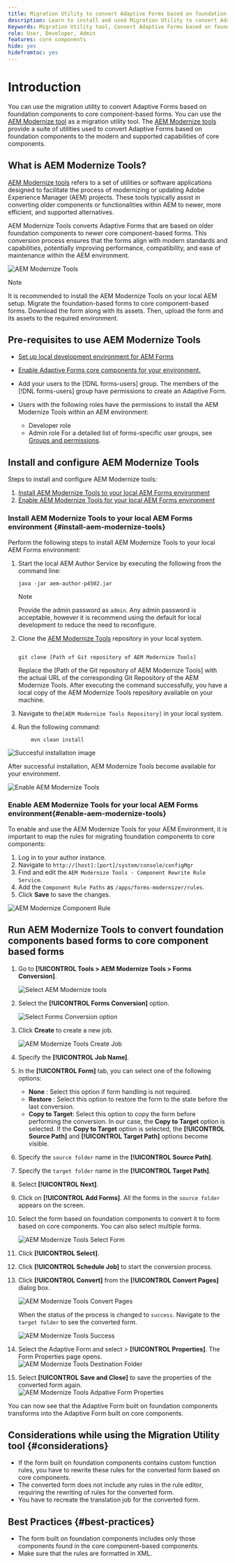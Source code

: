 ```yaml
---
title: Migration Utility to convert Adaptive Forms based on foundation components to core component based forms
description: Learn to install and used Migration Utility to convert Adaptive Forms based on Foundation components to core component based forms.
Keywords: Migration Utility tool, Convert Adaptive Forms based on foundation components to core component based forms, Convert Foundation forms to Core components forms, Using Modernizer tool to convert Foundation Components to Core components in forms.
role: User, Developer, Admin
features: core components
hide: yes
hidefromtoc: yes
---
```


# Introduction 

You can use the migration utility to convert Adaptive Forms based on foundation components to core component-based forms. You can use the [AEM Modernize tool](https://opensource.adobe.com/aem-modernize-tools/) as a migration utility tool. The [AEM Modernize tools](https://opensource.adobe.com/aem-modernize-tools/) provide a suite of utilities used to convert Adaptive Forms based on foundation components to the modern and supported capabilities of core components.

## What is AEM Modernize Tools?

[AEM Modernize tools](https://opensource.adobe.com/aem-modernize-tools/) refers to a set of utilities or software applications designed to facilitate the process of modernizing or updating Adobe Experience Manager (AEM) projects. These tools typically assist in converting older components or functionalities within AEM to newer, more efficient, and supported alternatives.

AEM Modernize Tools converts Adaptive Forms that are based on older foundation components to newer core component-based forms. This conversion process ensures that the forms align with modern standards and capabilities, potentially improving performance, compatibility, and ease of maintenance within the AEM environment.

![AEM Modernize Tools](/help/forms/assets/aem-modernize-tools.png)

>[!NOTE]
> 
> It is recommended to install the AEM Modernize Tools on your local AEM setup. Migrate the foundation-based forms to core component-based forms. Download the form along with its assets. Then, upload the form and its assets to the required environment.

## Pre-requisites to use AEM Modernize Tools

* [Set up local development environment for AEM Forms](/help/forms/setup-local-development-environment.md)
* [Enable Adaptive Forms core components for your environment.](/help/forms/enable-adaptive-forms-core-components.md)

* Add your users to the [!DNL forms-users] group. The members of the [!DNL forms-users] group have permissions to create an Adaptive Form. 

* Users with the following roles have the permissions to install the AEM Modernize Tools within an AEM environment:
  * Developer role
  * Admin role
  For a detailed list of forms-specific user groups, see [Groups and permissions](forms-groups-privileges-tasks.md).

## Install and configure AEM Modernize Tools 

Steps to install and configure AEM Modernize tools:

1. [Install AEM Modernize Tools to your local AEM Forms environment](#install-aem-modernize-tools)
2. [Enable AEM Modernize Tools for your local AEM Forms environment](#enable-aem-modernize-tools)

### Install AEM Modernize Tools to your local AEM Forms environment {#install-aem-modernize-tools}

Perform the following steps to install AEM Modernize Tools to your local AEM Forms environment:

1. Start the local AEM Author Service by executing the following from the command line:

    `java -jar aem-author-p4502.jar`

    >[!NOTE]
    >
    > Provide the admin password as `admin`. Any admin password is acceptable, however it is recommend using the default for local development to reduce the need to reconfigure.

1. Clone the [AEM Modernize Tools](https://git.corp.adobe.com/livecycle/forms-modernizer/tree/convertForms) repository in your local system.

    ```Shell 

    git clone [Path of Git repository of AEM Modernize Tools]

    ```
    Replace the [Path of the Git repository of AEM Modernize Tools] with the actual URL of the corresponding Git Repository of the AEM Modernize Tools. 
    After executing the command successfully, you have a local copy of the AEM Modernize Tools repository available on your machine.

1. Navigate to the`[AEM Modernize Tools Repository]`  in your local system.
1. Run the following command: 

    ```Shell
        mvn clean install 
    
    ```
 ![Succesful installation image](/help/forms/assets/aem-modernize-install-steps.png)

After successful installation, AEM Modernize Tools become available for your environment. 

![Enable AEM Modernize Tools](/help/forms/assets/enable-aem-modernizer-tools.png) 


### Enable AEM Modernize Tools for your local AEM Forms environment{#enable-aem-modernize-tools}

To enable and use the AEM Modernize Tools for your AEM Environment, it is important to map the rules for migrating foundation components to core components:

1. Log in to your author instance.
1. Navigate to `http://[host]:[port]/system/console/configMgr`
1. Find and edit the `AEM Modernize Tools - Component Rewrite Rule Service`.
1. Add the `Component Rule Paths` as `/apps/forms-modernizer/rules`. 
1. Click **Save** to save the changes.

![AEM Modernize Component Rule](/help/forms/assets/aem-modernize-tools-component-rule.png)

## Run AEM Modernize Tools to convert foundation components based forms to core component based forms 

1. Go to **[!UICONTROL Tools > AEM Modernize Tools > Forms Conversion]**.
   
   ![Select AEM Modernize tools](/help/forms/assets/aem-modernize-tools-select.png)

1. Select the **[!UICONTROL Forms Conversion]** option.
   
   ![Select Forms Conversion option](/help/forms/assets/aem-modernize-forms-conversion.png)

1. Click **Create** to create a new job.

    ![AEM Modernize Tools Create Job](/help/forms/assets/aem-modernize-tools-create-job.png)

1. Specify the **[!UICONTROL Job Name]**.
1. In the **[!UICONTROL Form]** tab, you can select one of the following options:
   * **None** : Select this option if form handling is not required.
   * **Restore** : Select this option to restore the form to the state before the last conversion.
   * **Copy to Target**: Select this option to copy the form before performing the conversion.
  In our case, the **Copy to Target** option is selected. If the **Copy to Target** option is selected, the **[!UICONTROL Source Path]** and **[!UICONTROL Target Path]** options become visible.

1. Specify the `source folder` name in the **[!UICONTROL Source Path]**.
1. Specify the `target folder` name in the **[!UICONTROL Target Path]**.
1. Select **[!UICONTROL Next]**.
1. Click on **[!UICONTROL Add Forms]**. All the forms in the `source folder` appears on the screen.
1. Select the form based on foundation components to convert it to form based on core components. You can also select multiple forms.

    ![AEM Modernize Tools Select Form](/help/forms/assets/aem-modernize-tools-select-form.png)

1. Click **[!UICONTROL Select]**.
1. Click **[!UICONTROL Schedule Job]** to start the conversion process.
1. Click **[!UICONTROL Convert]** from the **[!UICONTROL Convert Pages]** dialog box.

   ![AEM Modernize Tools Convert Pages](/help/forms/assets/aem-modernize-tools-convert-form.png)

   When the status of the process is changed to `success`. Navigate to the `target folder` to see the converted form.

   ![AEM Modernize Tools Success](/help/forms/assets/aem-modernize-tools-success.png)

1.  Select the Adaptive Form and select > **[!UICONTROL Properties]**. The Form Properties page opens. 
     ![AEM Modernize Tools Destination Folder](/help/forms/assets/aem-modernize-tools-destination-folder.png)

1. Select **[!UICONTROL Save and Close]** to save the properties of the converted form again.
    ![AEM Modernize Tools Adpative Form Properties](/help/forms/assets/aem-modernize-tools-af-properties.png)

You can now see that the Adaptive Form built on foundation components transforms into the Adaptive Form built on core components. 

## Considerations while using the Migration Utility tool {#considerations}

* If the form built on foundation components contains custom function rules, you have to rewrite these rules for the converted form based on core components. 
* The converted form does not include any rules in the rule editor, requiring the rewriting of rules for the converted form.
* You have to recreate the translation job for the converted form.

## Best Practices {#best-practices}

* The form built on foundation components includes only those components found in the core component-based components.
* Make sure that the rules are formatted in XML.


